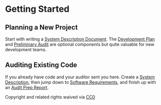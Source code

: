 # Getting Started

## Planning a New Project

Start with writing a [System Description Document](project-planning/system-description.md). The [Development Plan](project-planning/development-plan.md) and [Preliminary Audit](project-planning/preliminary-audit.md) are optional components but quite valuable for new development teams.

## Auditing Existing Code

If you already have code and your auditor sent you here. Create a [System Description](project-planning/system-description.md), then jump down to [Software Requirements](development/software-requirements/), and finish up with an [Audit Prep Report](security-audit/audit-prep-report.md).

 Copyright and related rights waived via [CC0](https://creativecommons.org/publicdomain/zero/1.0/)

